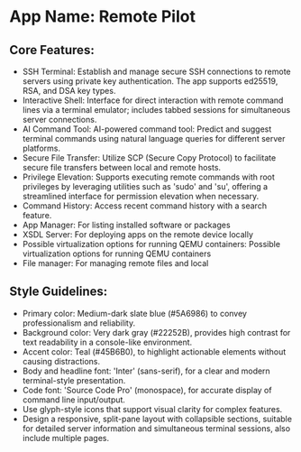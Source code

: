 # **App Name**: Remote Pilot

## Core Features:

- SSH Terminal: Establish and manage secure SSH connections to remote servers using private key authentication. The app supports ed25519, RSA, and DSA key types.
- Interactive Shell: Interface for direct interaction with remote command lines via a terminal emulator; includes tabbed sessions for simultaneous server connections.
- AI Command Tool: AI-powered command tool: Predict and suggest terminal commands using natural language queries for different server platforms.
- Secure File Transfer: Utilize SCP (Secure Copy Protocol) to facilitate secure file transfers between local and remote hosts.
- Privilege Elevation: Supports executing remote commands with root privileges by leveraging utilities such as 'sudo' and 'su', offering a streamlined interface for permission elevation when necessary.
- Command History: Access recent command history with a search feature.
- App Manager: For listing installed software or packages
- XSDL Server: For deploying apps on the remote device locally
- Possible virtualization options for running QEMU containers: Possible virtualization options for running QEMU containers
- File manager: For managing remote files and local

## Style Guidelines:

- Primary color: Medium-dark slate blue (#5A6986) to convey professionalism and reliability.
- Background color: Very dark gray (#22252B), provides high contrast for text readability in a console-like environment.
- Accent color: Teal (#45B6B0), to highlight actionable elements without causing distractions.
- Body and headline font: 'Inter' (sans-serif), for a clear and modern terminal-style presentation.
- Code font: 'Source Code Pro' (monospace), for accurate display of command line input/output.
- Use glyph-style icons that support visual clarity for complex features.
- Design a responsive, split-pane layout with collapsible sections, suitable for detailed server information and simultaneous terminal sessions, also include multiple pages.